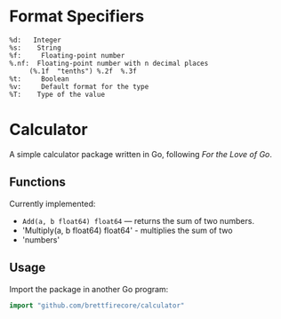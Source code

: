 # Format Specifiers
    %d:   Integer
    %s:    String
    %f:     Floating-point number
    %.nf:  Floating-point number with n decimal places
         (%.1f  "tenths") %.2f  %.3f
    %t:     Boolean
    %v:     Default format for the type
    %T:    Type of the value

# Calculator
A simple calculator package written in Go, following *For the Love of Go*.

## Functions
Currently implemented:

- `Add(a, b float64) float64` — returns the sum of two numbers.
- 'Multiply(a, b float64) float64' - multiplies the sum of two
- 'numbers'

## Usage
Import the package in another Go program:

```go
import "github.com/brettfirecore/calculator"

